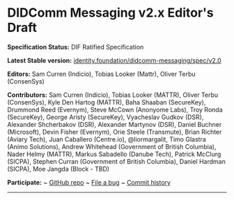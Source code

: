 DIDComm Messaging v2.x Editor's Draft
==================

**Specification Status:** DIF Ratified Specification

**Latest Stable version:**
  [identity.foundation/didcomm-messaging/spec/v2.0](https://identity.foundation/didcomm-messaging/spec/v2.0)

**Editors:** Sam Curren (Indicio), Tobias Looker (Mattr), Oliver Terbu (ConsenSys)

**Contributors:** Sam Curren (Indicio), Tobias Looker (MATTR), Oliver Terbu (ConsenSys), Kyle Den Hartog (MATTR), Baha Shaaban (SecureKey), Drummond Reed (Evernym), Steve McCown (Anonyome Labs), Troy Ronda (SecureKey), George Aristy (SecureKey), Vyacheslav Gudkov (DSR), Alexander Shcherbakov (DSR), Alexander Martynov (DSR), Daniel Buchner (Microsoft), Devin Fisher (Evernym), Orie Steele (Transmute), Brian Richter (Aviary Tech), Juan Caballero (Centre.io), @liormargalit, Timo Glastra (Animo Solutions), Andrew Whitehead (Government of British Columbia), Nader Helmy (MATTR), Markus Sabadello (Danube Tech), Patrick McClurg (SICPA), Stephen Curran (Government of British Columbia), Daniel Hardman (SICPA), Moe Jangda (Block - TBD)

**Participate:**
~ [GitHub repo](https://github.com/decentralized-identity/didcomm-messaging)
~ [File a bug](https://github.com/decentralized-identity/didcomm-messaging/issues)
~ [Commit history](https://github.com/decentralized-identity/didcomm-messaging/commits/master)

------------------------------------
